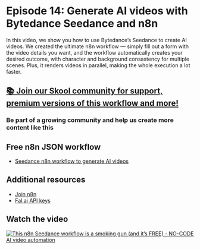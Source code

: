 # Episode 14: Generate AI videos with Bytedance Seedance and n8n

In this video, we show you how to use Bytedance’s Seedance to create AI videos. We created the ultimate n8n workflow — simply fill out a form with the video details you want, and the workflow automatically creates your desired outcome, with character and background consastency for multiple scenes. Plus, it renders videos in parallel, making the whole execution a lot faster.

## [📚 Join our Skool community for support, premium versions of this workflow and more!](https://www.skool.com/ai-agents-az/about)

### Be part of a growing community and help us create more content like this

## Free n8n JSON workflow

- [Seedance n8n workflow to generate AI videos](ai_video_with_seedance.json)

## Additional resources

- [Join n8n](https://n8n.partnerlinks.io/fenoo5ekqs1g)
- [Fal.ai API keys](https://fal.ai/dashboard/keys)

## Watch the video

[![This n8n Seedance workflow is a smoking gun (and it’s FREE) - NO-CODE AI video automation](https://img.youtube.com/vi/CtEa6BFlQG0/0.jpg)](https://www.youtube.com/watch?v=CtEa6BFlQG0)
